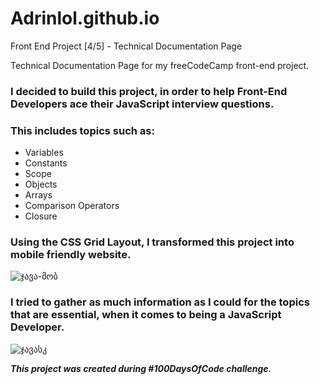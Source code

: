 # Adrinlol.github.io
Front End Project [4/5] - Technical Documentation Page

Technical Documentation Page for my freeCodeCamp front-end project.

### I decided to build this project, in order to help Front-End Developers ace their JavaScript interview questions.

### This includes topics such as: 

- Variables
- Constants
- Scope
- Objects
- Arrays
- Comparison Operators
- Closure

### Using the CSS Grid Layout, I transformed this project into mobile friendly website.
![ჯავა-მობ](https://user-images.githubusercontent.com/48876996/62488188-bb030d80-b7d4-11e9-8ed7-ae260abb7f28.JPG)

### I tried to gather as much information as I could for the topics that are essential, when it comes to being a JavaScript Developer. 


![ჯავასკ](https://user-images.githubusercontent.com/48876996/62488190-bb030d80-b7d4-11e9-9c02-a3e85f49c1c1.JPG)

_**This project was created during #100DaysOfCode challenge.**_
